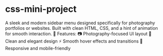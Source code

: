 # css-mini-project
A sleek and modern sidebar menu designed specifically for photography portfolios or websites. Built with clean HTML, CSS, and a hint of animation for smooth interaction.  🚀 Features: 📷 Photography-focused UI layout  🎨 Clean and elegant design  ⚡ Smooth hover effects and transitions  📱 Responsive and mobile-friendly
